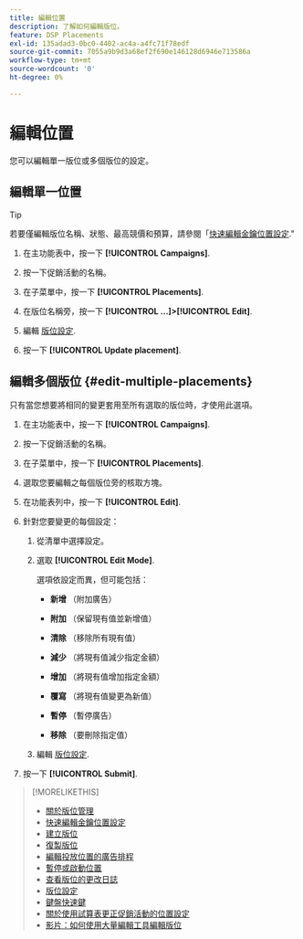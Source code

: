 ```yaml
---
title: 編輯位置
description: 了解如何編輯版位。
feature: DSP Placements
exl-id: 135adad3-0bc0-4402-ac4a-a4fc71f78edf
source-git-commit: 7055a9b9d3a68ef2f690e146128d6946e713586a
workflow-type: tm+mt
source-wordcount: '0'
ht-degree: 0%

---
```


# 編輯位置

您可以編輯單一版位或多個版位的設定。

<!-- Some placements don't have this option. Clarify which placement types aren't eligible -- is it PG placements, or all placements using private inventory? And anything else? -->

## 編輯單一位置

>[!TIP]
>
> 若要僅編輯版位名稱、狀態、最高競價和預算，請參閱「[快速編輯金鑰位置設定](/help/dsp/campaign-management/placements/placement-quick-edit.md).&quot;

1. 在主功能表中，按一下 **[!UICONTROL Campaigns]**.

1. 按一下促銷活動的名稱。

1. 在子菜單中，按一下 **[!UICONTROL Placements]**.

1. 在版位名稱旁，按一下  **[!UICONTROL ...]>[!UICONTROL Edit]**.

1. 編輯 [版位設定](placement-settings.md).

1. 按一下 **[!UICONTROL Update placement]**.

## 編輯多個版位 {#edit-multiple-placements}

只有當您想要將相同的變更套用至所有選取的版位時，才使用此選項。

1. 在主功能表中，按一下 **[!UICONTROL Campaigns]**.

1. 按一下促銷活動的名稱。

1. 在子菜單中，按一下 **[!UICONTROL Placements]**.

1. 選取您要編輯之每個版位旁的核取方塊。

1. 在功能表列中，按一下 **[!UICONTROL Edit]**.

1. 針對您要變更的每個設定：

   1. 從清單中選擇設定。

   1. 選取 **[!UICONTROL Edit Mode]**.

      選項依設定而異，但可能包括：

      * **新增** （附加廣告）

      * **附加** （保留現有值並新增值）

      * **清除** （移除所有現有值）

      * **減少** （將現有值減少指定金額）

      * **增加** （將現有值增加指定金額）

      * **覆寫** （將現有值變更為新值）

      * **暫停** （暫停廣告）

      * **移除** （要刪除指定值）
   1. 編輯 [版位設定](placement-settings.md).


1. 按一下 **[!UICONTROL Submit]**.

>[!MORELIKETHIS]
>
>* [關於版位管理](placement-about.md)
>* [快速編輯金鑰位置設定](placement-quick-edit.md)
>* [建立版位](placement-create.md)
>* [復製版位](placement-duplicate.md)
>* [編輯投放位置的廣告排程](placement-edit-ad-schedule.md)
>* [暫停或啟動位置](placement-pause-activate.md)
>* [查看版位的更改日誌](placement-change-log.md)
>* [版位設定](placement-settings.md)
>* [鍵盤快速鍵](/help/dsp/campaign-management/reports/keyboard-shortcuts.md)
>* [關於使用試算表更正促銷活動的位置設定](/help/dsp/campaign-management/qa/qa-about.md)
>* [影片：如何使用大量編輯工具編輯版位](https://experienceleague.adobe.com/docs/advertising-cloud-learn/tutorials/dsp/bulk-edit-placement-tools.html)

